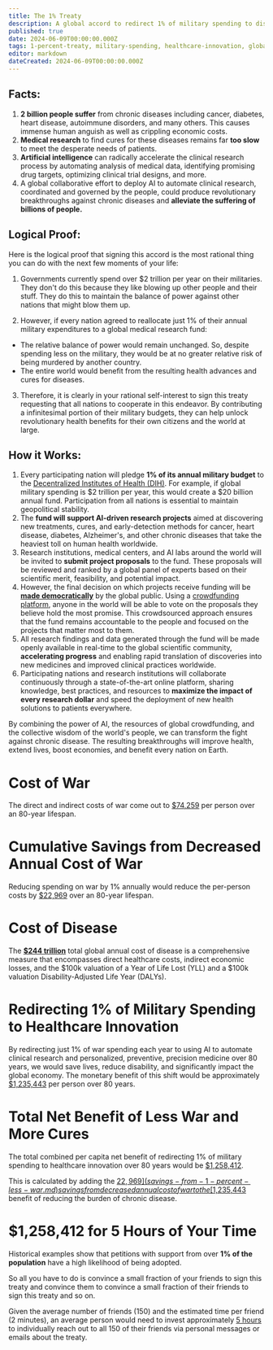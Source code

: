```yaml
---
title: The 1% Treaty
description: A global accord to redirect 1% of military spending to discovering new treatments and cures for chronic diseases.
published: true
date: 2024-06-09T00:00:00.000Z
tags: 1-percent-treaty, military-spending, healthcare-innovation, global-cooperation, ai-research, cost-benefit, treaty, decentralized-health
editor: markdown
dateCreated: 2024-06-09T00:00:00.000Z
---
```


## Facts:

1. **2 billion people suffer** from chronic diseases including cancer, diabetes, heart disease, autoimmune disorders, and many others. This causes immense human anguish as well as crippling economic costs.
2. **Medical research** to find cures for these diseases remains far **too slow** to meet the desperate needs of patients.
3. **Artificial intelligence** can radically accelerate the clinical research process by automating analysis of medical data, identifying promising drug targets, optimizing clinical trial designs, and more.
4. A global collaborative effort to deploy AI to automate clinical research, coordinated and governed by the people, could produce revolutionary breakthroughs against chronic diseases and **alleviate the suffering of billions of people.**

## Logical Proof:

Here is the logical proof that signing this accord is the most rational thing you can do with the next few moments of your life:

1. Governments currently spend over $2 trillion per year on their militaries. They don't do this because they like blowing up other people and their stuff. They do this to maintain the balance of power against other nations that might blow them up.

2. However, if every nation agreed to reallocate just 1% of their annual military expenditures to a global medical research fund:

- The relative balance of power would remain unchanged. So, despite spending less on the military, they would be at no greater relative risk of being murdered by another country.
- The entire world would benefit from the resulting health advances and cures for diseases.

3. Therefore, it is clearly in your rational self-interest to sign this treaty requesting that all nations to cooperate in this endeavor. By contributing a infinitesimal portion of their military budgets, they can help unlock revolutionary health benefits for their own citizens and the world at large.

## How it Works:

1. Every participating nation will pledge **1% of its annual military budget** to the [Decentralized Institutes of Health (DIH)](decentralized-institutes-of-health.md). For example, if global military spending is $2 trillion per year, this would create a $20 billion annual fund. Participation from all nations is essential to maintain geopolitical stability.
2. The **fund will support AI-driven research projects** aimed at discovering new treatments, cures, and early-detection methods for cancer, heart disease, diabetes, Alzheimer's, and other chronic diseases that take the heaviest toll on human health worldwide.
3. Research institutions, medical centers, and AI labs around the world will be invited to **submit project proposals** to the fund. These proposals will be reviewed and ranked by a global panel of experts based on their scientific merit, feasibility, and potential impact.
4. However, the final decision on which projects receive funding will be [**made democratically**](decentralized-institutes-of-health.md) by the global public. Using a [crowdfunding platform](decentralized-institutes-of-health.md), anyone in the world will be able to vote on the proposals they believe hold the most promise. This crowdsourced approach ensures that the fund remains accountable to the people and focused on the projects that matter most to them.
5. All research findings and data generated through the fund will be made openly available in real-time to the global scientific community, **accelerating progress** and enabling rapid translation of discoveries into new medicines and improved clinical practices worldwide.
6. Participating nations and research institutions will collaborate continuously through a state-of-the-art online platform, sharing knowledge, best practices, and resources to **maximize the impact of every research dollar** and speed the deployment of new health solutions to patients everywhere.

By combining the power of AI, the resources of global crowdfunding, and the collective wisdom of the world's people, we can transform the fight against chronic disease. The resulting breakthroughs will improve health, extend lives, boost economies, and benefit every nation on Earth.

# Cost of War

The direct and indirect costs of war come out to [$74,259](globalSolutions/1-percent-treaty/cost-of-war.mds/1-percent-treaty/cost-of-war.md) per person over an 80-year lifespan.

# Cumulative Savings from Decreased Annual Cost of War

Reducing spending on war by 1% annually would reduce the per-person costs by [$22,969](savings-from-1-percent-less-war.md) over an 80-year lifespan.

# Cost of Disease

The [**$244 trillion**](globalSolutions/1-percent-treaty/cost-of-disease.mdpercent-treaty/cost-of-disease.md) total global annual cost of disease is a comprehensive measure that encompasses direct healthcare costs, indirect economic losses, and the $100k valuation of a Year of Life Lost (YLL) and a $100k valuation Disability-Adjusted Life Year (DALYs).

# Redirecting 1% of Military Spending to Healthcare Innovation

By redirecting just 1% of war spending each year to using AI to automate clinical research and personalized, preventive, precision medicine over 80 years, we would save lives, reduce disability, and significantly impact the global economy. The monetary benefit of this shift would be approximately [$1,235,443](value-of-automating-research.md) per person over 80 years.

# Total Net Benefit of Less War and More Cures

The total combined per capita net benefit of redirecting 1% of military spending to healthcare innovation over 80 years would be [$1,258,412](value-of-automating-research.md).

This is calculated by adding the [$22,969](savings-from-1-percent-less-war.md) savings from decreased annual cost of war to the [$1,235,443](value-of-automating-research.md) benefit of reducing the burden of chronic disease.

# $1,258,412 for 5 Hours of Your Time

Historical examples show that petitions with support from over **1% of the population** have a high likelihood of being adopted.

So all you have to do is convince a small fraction of your friends to sign this treaty and convince them to convince a small fraction of their friends to sign this treaty and so on.

Given the average number of friends (150) and the estimated time per friend (2 minutes), an average person would need to invest approximately [5 hours](individual-roi.md) to individually reach out to all 150 of their friends via personal messages or emails about the treaty.
